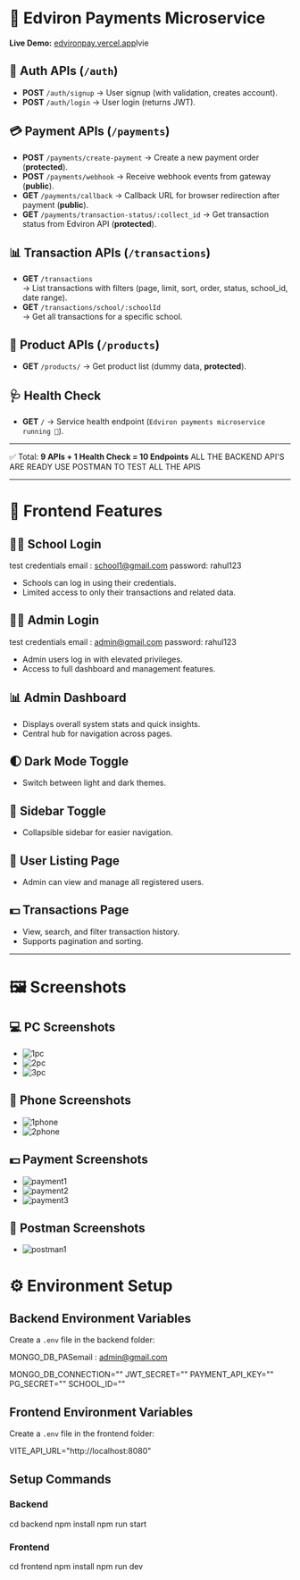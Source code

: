 # 🚀 Edviron Payments Microservice

**Live Demo:** [edvironpay.vercel.app](https://edvironpay.vercel.app)lvie

## 🔐 Auth APIs (`/auth`)

- **POST** `/auth/signup` → User signup (with validation, creates account).
- **POST** `/auth/login` → User login (returns JWT).

## 💳 Payment APIs (`/payments`)

- **POST** `/payments/create-payment` → Create a new payment order (**protected**).
- **POST** `/payments/webhook` → Receive webhook events from gateway (**public**).
- **GET** `/payments/callback` → Callback URL for browser redirection after payment (**public**).
- **GET** `/payments/transaction-status/:collect_id` → Get transaction status from Edviron API (**protected**).

## 📊 Transaction APIs (`/transactions`)

- **GET** `/transactions`  
  → List transactions with filters (page, limit, sort, order, status, school_id, date range).
- **GET** `/transactions/school/:schoolId`  
  → Get all transactions for a specific school.

## 🚗 Product APIs (`/products`)

- **GET** `/products/` → Get product list (dummy data, **protected**).

## 🩺 Health Check

- **GET** `/` → Service health endpoint (`Edviron payments microservice running 🚀`).

---

✅ Total: **9 APIs + 1 Health Check = 10 Endpoints**
ALL THE BACKEND API'S ARE READY USE POSTMAN TO TEST ALL THE APIS

---

# 🎨 Frontend Features

## 👨‍🎓 School Login

test credentials
email : school1@gmail.com
password: rahul123

- Schools can log in using their credentials.
- Limited access to only their transactions and related data.

## 👨‍💼 Admin Login

test credentials
email : admin@gmail.com
password: rahul123

- Admin users log in with elevated privileges.
- Access to full dashboard and management features.

## 📊 Admin Dashboard

- Displays overall system stats and quick insights.
- Central hub for navigation across pages.

## 🌓 Dark Mode Toggle

- Switch between light and dark themes.

## 📑 Sidebar Toggle

- Collapsible sidebar for easier navigation.

## 👥 User Listing Page

- Admin can view and manage all registered users.

## 💵 Transactions Page

- View, search, and filter transaction history.
- Supports pagination and sorting.

---

# 🖼 Screenshots

## 💻 PC Screenshots

- ![1pc](screenshots/1pc.png)
- ![2pc](screenshots/2pc.png)
- ![3pc](screenshots/3pc.png)

## 📱 Phone Screenshots

- ![1phone](screenshots/1phone.png)
- ![2phone](screenshots/2phone.png)

## 💵 Payment Screenshots

- ![payment1](screenshots/payment1.png)
- ![payment2](screenshots/payment2.png)
- ![payment3](screenshots/payment3.png)

## 📝 Postman Screenshots

- ![postman1](screenshots/postman1.png)

# ⚙ Environment Setup

## Backend Environment Variables

Create a `.env` file in the backend folder:

MONGO_DB_PASemail : admin@gmail.com

MONGO_DB_CONNECTION="<your-mongodb-connection-string>"
JWT_SECRET="<your-jwt-secret>"
PAYMENT_API_KEY="<your-payment-api-key>"
PG_SECRET="<your-pg-secret>"
SCHOOL_ID="<your-school-id>"

## Frontend Environment Variables

Create a `.env` file in the frontend folder:

VITE_API_URL="http://localhost:8080"

## Setup Commands

### Backend

cd backend
npm install
npm run start

### Frontend

cd frontend
npm install
npm run dev
